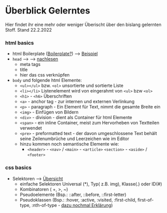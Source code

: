 # Überblick Gelerntes 

Hier findet ihr eine mehr oder weniger Überischt über den bislang gelernten Stoff. Stand 22.2.2022

### html basics

- html Boilerplate ([Boilerplate?](https://kulturbanause.de/faq/boilerplate/)) --> [Beispiel](boilerplate.html)
- `head` --> --> [nachlesen](https://developer.mozilla.org/de/docs/Learn/HTML/Introduction_to_HTML/The_head_metadata_in_HTML)
    - meta tags
    - title
    - hier das css verknüpfen
- `body` und folgende html Elemente:
    - `<ul></ul>` bzw. `<ol>` unsortierte und sortierte Liste
    - `<li></li>` Listenelement wird von eingerahmt von `<ul>` bzw `<ol>`
    - `<h1>` - `<h6>` Überschriften
    - `<a>` - anchor tag - zur internen und externen Verlinkung
    - `<p>` - paragraph - Ein Element für Text, nimmt die gesamte Breite ein
    - `<img>` - Einfügen von Bildern
    - `<div>` - division - dient als Container für html Elemente
    - `<span>` - ein inline Container, meist zum Hervorheben von Textteilen verwendet
    - `<pre>` - preformatted text - der davon umgeschlossene Text behält seine Zeilenumbrüche und Leerzeichen wie im Editor
    - hinzu kommen noch semantische Elemente wie:
        - `<header>` -  `<nav>` / `<main>` - `<article>` `<section>` - `<aside>` / `<footer>`

### css basics
 - Selektoren --> [Übersicht](https://wiki.selfhtml.org/wiki/CSS/Selektoren#Referenz-Seiten)
     - einfache Selektoren Universal (*), Typ( z.B. img), Klasse(.) oder ID(#)
     - Kombinatoren ( +, >, ~)
     - Pseudoelemente (Bsp.: ::after, ::before, ::first-letter)
     - Pseudoklassen (Bsp.: :hover, :active, :visited, :first-child, first-of-type, :nth-of-type - [dazu nochmal Erklärung](https://developer.mozilla.org/de/docs/Web/CSS/:nth-child))
